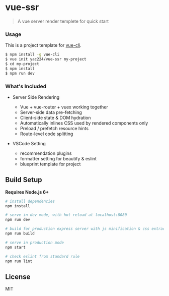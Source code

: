 # vue-ssr

> A vue server render templete for quick start

### Usage

This is a project template for [vue-cli](https://github.com/vuejs/vue-cli).

``` bash
$ npm install -g vue-cli
$ vue init yac224/vue-ssr my-project
$ cd my-project
$ npm install
$ npm run dev
```

### What's Included

- Server Side Rendering
  - Vue + vue-router + vuex working together
  - Server-side data pre-fetching
  - Client-side state & DOM hydration
  - Automatically inlines CSS used by rendered components only
  - Preload / prefetch resource hints
  - Route-level code splitting

- VSCode Setting
  - recommendation plugins
  - formatter setting for beautify & eslint
  - blueprint template for project

## Build Setup

**Requires Node.js 6+**

``` bash
# install dependencies
npm install

# serve in dev mode, with hot reload at localhost:8080
npm run dev

# build for production express server with js minification & css extract
npm run build

# serve in production mode
npm start

# check eslint from standard rule
npm run lint
```

## License

MIT
